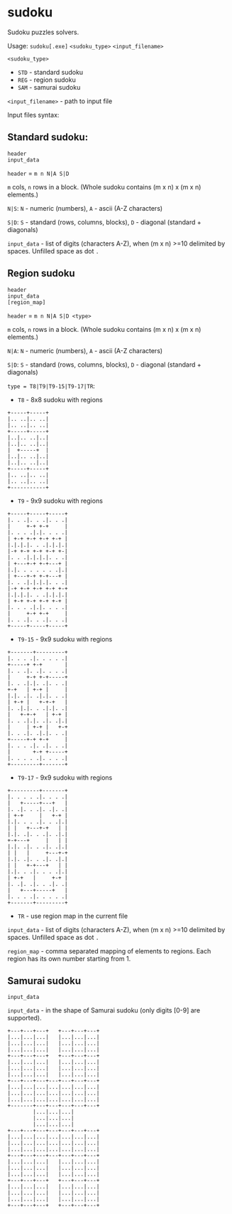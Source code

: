 # sudoku

Sudoku puzzles solvers.

Usage: `sudoku[.exe]` `<sudoku_type>` `<input_filename>`

`<sudoku_type>`
  - `STD` - standard sudoku
  - `REG` - region sudoku 
  - `SAM` - samurai sudoku

`<input_filename>` - path to input file

Input files syntax:

## Standard sudoku:

```
header
input_data
```

`header` = `m n N|A S|D`

`m`  cols, `n`  rows in a block. 
(Whole sudoku contains (m x n) x (m x n) elements.)

`N|S`: `N` - numeric (numbers), `A` - ascii (A-Z characters)

`S|D`: `S` - standard (rows, columns, blocks), `D` - diagonal (standard + diagonals)

 `input_data` - list of digits (characters A-Z), when (m x n) >=10 delimited by spaces. Unfilled space as dot `.`

 ## Region sudoku

```
header
input_data
[region_map]
```

`header` = `m n N|A S|D <type>`

`m`  cols, `n`  rows in a block. 
(Whole sudoku contains (m x n) x (m x n) elements.)

`N|A`: `N` - numeric (numbers), `A` - ascii (A-Z characters)

`S|D`: `S` - standard (rows, columns, blocks), `D` - diagonal (standard + diagonals)

`type = T8|T9|T9-15|T9-17|TR`:

  - `T8` - 8x8 sudoku with regions
  ```
+-----+-----+
|.. ..|.. ..|
|.. ..|.. ..|
+-----+-----+
|..|.. ..|..|
|..|.. ..|..|
|  +-----+  |
|..|.. ..|..|
|..|.. ..|..|
+-----+-----+
|.. ..|.. ..|
|.. ..|.. ..|
+-----------+
  ```
  - `T9` - 9x9 sudoku with regions
  ```
+-----+-----+-----+
|. . .|. . .|. . .|
|     +-+ +-+     |
|. . . .|.|. . . .|
| +-+ +-+ +-+ +-+ |
|.|.|.|. . .|.|.|.|
|-+ +-+ +-+ +-+ +-|
|. . .|.|.|.|. . .|
| +---+-+ +-+---+ |
|.|. . . . . . .|.|
| +---+-+ +-+---+ |
|. . .|.|.|.|. . .|
|-+ +-+ +-+ +-+ +-+
|.|.|.|. . .|.|.|.|
| +-+ +-+ +-+ +-+ |
|. . . .|.|. . . .|
|     +-+ +-+     |
|. . .|. . .|. . .|
+-----+-----+-----+
  ```
  - `T9-15` - 9x9 sudoku with regions
  ```
+-------+---------+
|. . . .|. . . . .| 
+-----+ +-+       |
|. . .|. .|. . . .|
|     +-+ +-+-----+
|. . .|.|. .|. . .| 
+-+   | +-+ |     |
|.|. .|. .|.|. . .| 
| +-+ |   +-+-+   |
|. .|.|. . .|.|. .| 
|   +-+-+   | +-+ |
|. . .|.|. .|. .|.| 
|     | +-+ |   +-+
|. . .|. .|.|. . .| 
+-----+-+ +-+     |
|. . . .|. .|. . .| 
|       +-+ +-----+
|. . . . .|. . . .|
+---------+-------+
  ```
  - `T9-17` - 9x9 sudoku with regions
  ```
+---------+-------+
|. . . . .|. . . .| 
|   +-----+---+   |
|. .|. . .|. .|. .|
| +-+     |   +-+ |
|.|. . . .|. . .|.|
| |   +---+-+   | |
|.|. .|. . .|. .|.|
+-+---+     |   | |
|.|. .|. . .|. .|.|
| |   |     +---+-+
|.|. .|. . .|. .|.|
| |   +-+---+   | |
|.|. . .|. . . .|.| 
| +-+   |     +-+ |
|. .|. .|. . .|. .|
|   +---+-----+   |
|. . . .|. . . . .|
+-------+---------+
  ```
  
  - `TR` - use region map in the current file

 `input_data` - list of digits (characters A-Z), when (m x n) >=10 delimited by spaces. Unfilled space as dot `.`

 `region_map` - comma separated mapping of elements to regions. Each region has its own number starting from 1.

 ## Samurai sudoku

 `input_data` 

 `input_data` - in the shape of Samurai sudoku (only digits [0-9] are supported).

```
+---+---+---+   +---+---+---+
|...|...|...|   |...|...|...|
|...|...|...|   |...|...|...|
|...|...|...|   |...|...|...|
+---+---+---+   +---+---+---+
|...|...|...|   |...|...|...|
|...|...|...|   |...|...|...|
|...|...|...|   |...|...|...|
+---+---+---+---+---+---+---+
|...|...|...|...|...|...|...|
|...|...|...|...|...|...|...|
|...|...|...|...|...|...|...|
+-------+---+---+---+---+---+
        |...|...|...|
        |...|...|...|
        |...|...|...|
+---+---+---+---+---+---+---+
|...|...|...|...|...|...|...|
|...|...|...|...|...|...|...|
|...|...|...|...|...|...|...|
+---+---+---+---+---+---+---+
|...|...|...|   |...|...|...|
|...|...|...|   |...|...|...|
|...|...|...|   |...|...|...|
+---+---+---+   +---+---+---+
|...|...|...|   |...|...|...|
|...|...|...|   |...|...|...|
|...|...|...|   |...|...|...|
+---+---+---+   +---+---+---+
```
